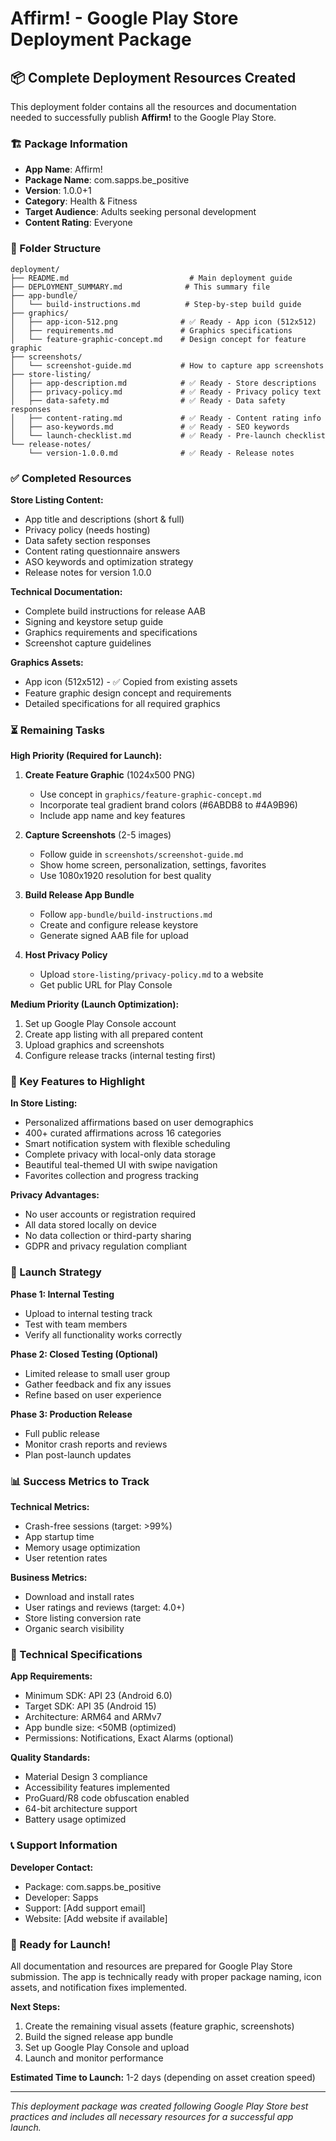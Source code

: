 # Affirm! - Google Play Store Deployment Package

## 📦 Complete Deployment Resources Created

This deployment folder contains all the resources and documentation needed to successfully publish **Affirm!** to the Google Play Store.

### 🏗️ Package Information
- **App Name**: Affirm!
- **Package Name**: com.sapps.be_positive
- **Version**: 1.0.0+1
- **Category**: Health & Fitness
- **Target Audience**: Adults seeking personal development
- **Content Rating**: Everyone

### 📁 Folder Structure

```
deployment/
├── README.md                           # Main deployment guide
├── DEPLOYMENT_SUMMARY.md              # This summary file
├── app-bundle/
│   └── build-instructions.md          # Step-by-step build guide
├── graphics/
│   ├── app-icon-512.png              # ✅ Ready - App icon (512x512)
│   ├── requirements.md               # Graphics specifications
│   └── feature-graphic-concept.md    # Design concept for feature graphic
├── screenshots/
│   └── screenshot-guide.md           # How to capture app screenshots
├── store-listing/
│   ├── app-description.md            # ✅ Ready - Store descriptions
│   ├── privacy-policy.md             # ✅ Ready - Privacy policy text
│   ├── data-safety.md                # ✅ Ready - Data safety responses
│   ├── content-rating.md             # ✅ Ready - Content rating info
│   ├── aso-keywords.md               # ✅ Ready - SEO keywords
│   └── launch-checklist.md           # ✅ Ready - Pre-launch checklist
└── release-notes/
    └── version-1.0.0.md              # ✅ Ready - Release notes
```

### ✅ Completed Resources

**Store Listing Content:**
- App title and descriptions (short & full)
- Privacy policy (needs hosting)
- Data safety section responses
- Content rating questionnaire answers
- ASO keywords and optimization strategy
- Release notes for version 1.0.0

**Technical Documentation:**
- Complete build instructions for release AAB
- Signing and keystore setup guide
- Graphics requirements and specifications
- Screenshot capture guidelines

**Graphics Assets:**
- App icon (512x512) - ✅ Copied from existing assets
- Feature graphic design concept and requirements
- Detailed specifications for all required graphics

### ⏳ Remaining Tasks

**High Priority (Required for Launch):**
1. **Create Feature Graphic** (1024x500 PNG)
   - Use concept in `graphics/feature-graphic-concept.md`
   - Incorporate teal gradient brand colors (#6ABDB8 to #4A9B96)
   - Include app name and key features

2. **Capture Screenshots** (2-5 images)
   - Follow guide in `screenshots/screenshot-guide.md`
   - Show home screen, personalization, settings, favorites
   - Use 1080x1920 resolution for best quality

3. **Build Release App Bundle**
   - Follow `app-bundle/build-instructions.md`
   - Create and configure release keystore
   - Generate signed AAB file for upload

4. **Host Privacy Policy**
   - Upload `store-listing/privacy-policy.md` to a website
   - Get public URL for Play Console

**Medium Priority (Launch Optimization):**
1. Set up Google Play Console account
2. Create app listing with all prepared content
3. Upload graphics and screenshots
4. Configure release tracks (internal testing first)

### 🎯 Key Features to Highlight

**In Store Listing:**
- Personalized affirmations based on user demographics
- 400+ curated affirmations across 16 categories
- Smart notification system with flexible scheduling
- Complete privacy with local-only data storage
- Beautiful teal-themed UI with swipe navigation
- Favorites collection and progress tracking

**Privacy Advantages:**
- No user accounts or registration required
- All data stored locally on device
- No data collection or third-party sharing
- GDPR and privacy regulation compliant

### 🚀 Launch Strategy

**Phase 1: Internal Testing**
- Upload to internal testing track
- Test with team members
- Verify all functionality works correctly

**Phase 2: Closed Testing (Optional)**
- Limited release to small user group
- Gather feedback and fix any issues
- Refine based on user experience

**Phase 3: Production Release**
- Full public release
- Monitor crash reports and reviews
- Plan post-launch updates

### 📊 Success Metrics to Track

**Technical Metrics:**
- Crash-free sessions (target: >99%)
- App startup time
- Memory usage optimization
- User retention rates

**Business Metrics:**
- Download and install rates
- User ratings and reviews (target: 4.0+)
- Store listing conversion rate
- Organic search visibility

### 🔧 Technical Specifications

**App Requirements:**
- Minimum SDK: API 23 (Android 6.0)
- Target SDK: API 35 (Android 15)
- Architecture: ARM64 and ARMv7
- App bundle size: <50MB (optimized)
- Permissions: Notifications, Exact Alarms (optional)

**Quality Standards:**
- Material Design 3 compliance
- Accessibility features implemented
- ProGuard/R8 code obfuscation enabled
- 64-bit architecture support
- Battery usage optimized

### 📞 Support Information

**Developer Contact:**
- Package: com.sapps.be_positive
- Developer: Sapps
- Support: [Add support email]
- Website: [Add website if available]

### 🎉 Ready for Launch!

All documentation and resources are prepared for Google Play Store submission. The app is technically ready with proper package naming, icon assets, and notification fixes implemented.

**Next Steps:**
1. Create the remaining visual assets (feature graphic, screenshots)
2. Build the signed release app bundle
3. Set up Google Play Console and upload
4. Launch and monitor performance

**Estimated Time to Launch:** 1-2 days (depending on asset creation speed)

---

*This deployment package was created following Google Play Store best practices and includes all necessary resources for a successful app launch.*
